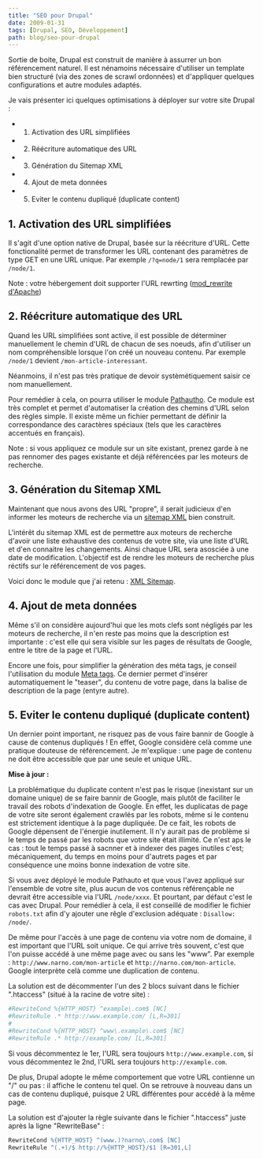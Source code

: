 ```yaml
---
title: "SEO pour Drupal"
date: 2009-01-31
tags: [Drupal, SEO, Développement]
path: blog/seo-pour-drupal
---
```

Sortie de boite, Drupal est construit de manière à assurrer un bon référencement naturel. Il est nénamoins nécessaire d'utiliser un template bien structuré (via des zones de scrawl ordonnées) et d'appliquer quelques configurations et autre modules adaptés.

Je vais présenter ici quelques optimisations à déployer sur votre site Drupal :

- 1. Activation des URL simplifiées
- 2. Réécriture automatique des URL
- 3. Génération du Sitemap XML
- 4. Ajout de meta données
- 5. Eviter le contenu dupliqué (duplicate content)

<!-- excerpt -->
## 1. Activation des URL simplifiées

Il s'agit d'une option native de Drupal, basée sur la réécriture d'URL. Cette fonctionalité permet de transformer les URL contenant des paramètres de type GET en une URL unique.
Par exemple `/?q=node/1` sera remplacée par `/node/1`.

Note : votre hébergement doit supporter l'URL rewrting ([mod_rewrite d'Apache](http://httpd.apache.org/docs/2.0/mod/mod_rewrite.html))

## 2. Réécriture automatique des URL

Quand les URL simplifiées sont active, il est possible de déterminer manuellement le chemin d'URL de chacun de ses noeuds, afin d'utiliser un nom compréhensible lorsque l'on créé un nouveau contenu.
Par exemple `/node/1` devient `/mon-article-interessant`.

Néanmoins, il n'est pas très pratique de devoir systèmétiquement saisir ce nom manuellement.

Pour remédier à cela, on pourra utiliser le module [Pathautho](http://drupal.org/project/pathauto). Ce module est très complet et permet d'automatiser la création des chemins d'URL selon des règles simple. Il existe même un fichier permettant de définir la correspondance des caractères spéciaux (tels que les caractères accentués en français).

Note : si vous appliquez ce module sur un site existant, prenez garde à ne pas rennomer des pages existante et déjà référencées par les moteurs de recherche.

## 3. Génération du Sitemap XML

Maintenant que nous avons des URL "propre", il serait judicieux d'en informer les moteurs de recherche via un [sitemap XML](https://www.google.com/webmasters/tools/docs/fr/protocol.html) bien construit.

L'intérêt du sitemap XML est de permettre aux moteurs de recherche d'avoir une liste exhaustive des contenus de votre site, via une liste d'URL et d'en connaitre les changements. Ainsi chaque URL sera asosciée à une date de modification.
L'objectif est de rendre les moteurs de recherche plus réctifs sur le référencement de vos pages.

Voici donc le module que j'ai retenu : [XML Sitemap](http://drupal.org/project/gsitemap).

## 4. Ajout de meta données

Même s'il on considère aujourd'hui que les mots clefs sont négligés par les moteurs de recherche, il n'en reste pas moins que la description est importante : c'est elle qui sera visible sur les pages de résultats de Google, entre le titre de la page et l'URL.

Encore une fois, pour simplifier la génération des méta tags, je conseil l'utilisation du module [Meta tags](http://drupal.org/project/nodewords).
Ce dernier permet d'insérer automatiquement le "teaser", du contenu de votre page, dans la balise de description de la page (entyre autre).

## 5. Eviter le contenu dupliqué (duplicate content)

Un dernier point important, ne risquez pas de vous faire bannir de Google à cause de contenus dupliqués ! En effet, Google considère celà comme une pratique douteuse de référencement.
Je m'explique : une page de contenu ne doit être accessible que par une seule et unique URL.

**Mise à jour :**

La problématique du duplicate content n'est pas le risque (inexistant sur un domaine unique) de se faire bannir de Google, mais plutôt de faciliter le travail des robots d'indexation de Google. En effet, les duplicatas de page de votre site seront également crawlés par les robots, même si le contenu est strictement identique à la page dupliquée. De ce fait, les robots de Google dépensent de l'énergie inutilement.
Il n'y aurait pas de problème si le temps de passé par les robots que votre site était illimité. Ce n'est aps le cas : tout le temps passé à sacnner et à indexer des pages inutiles c'est; mécaniquement, du temps en moins pour d'autrets pages et par conséquence une moins bonne indexation de votre site.

Si vous avez déployé le module Pathauto et que vous l'avez appliqué sur l'ensemble de votre site, plus aucun de vos contenus référençable ne devrait être accessible via l'URL `/node/xxxx`. Et pourtant, par défaut c'est le cas avec Drupal.
Pour remédier à cela, il est conseillé de modifier le fichier `robots.txt` afin d'y ajouter une rêgle d'exclusion adéquate : `Disallow: /node/`.

De même pour l'accès à une page de contenu via votre nom de domaine, il est important que l'URL soit unique. Ce qui arrive très souvent, c'est que l'on puisse accédé à une même page avec ou sans les "www". Par exemple : `http://www.narno.com/mon-article` et `http://narno.com/mon-article`. Google interprète celà comme une duplication de contenu.

La solution est de décommenter l'un des 2 blocs suivant dans le fichier ".htaccess" (situé à la racine de votre site) :

```apache
#RewriteCond %{HTTP_HOST} ^example\.com$ [NC]
#RewriteRule .* http://www.example.com/ [L,R=301]
#
#RewriteCond %{HTTP_HOST} ^www\.example\.com$ [NC]
#RewriteRule .* http://example.com/ [L,R=301] 
```

Si vous décommentez le 1er, l'URL sera toujours `http://www.example.com`, si vous décommentez le 2nd, l'URL sera toujours `http://example.com`.

De plus, Drupal adopte le même comportement que votre URL contienne un "/" ou pas : il affiche le contenu tel quel. On se retrouve à nouveau dans un cas de contenu dupliqué, puisque 2 URL différentes pour accédé à la même page.

La solution est d'ajouter la règle suivante dans le fichier ".htaccess" juste après la ligne "RewriteBase" :

```apache
RewriteCond %{HTTP_HOST} ^(www.)?narno\.com$ [NC]
RewriteRule ^(.+)/$ http://%{HTTP_HOST}/$1 [R=301,L]
```
